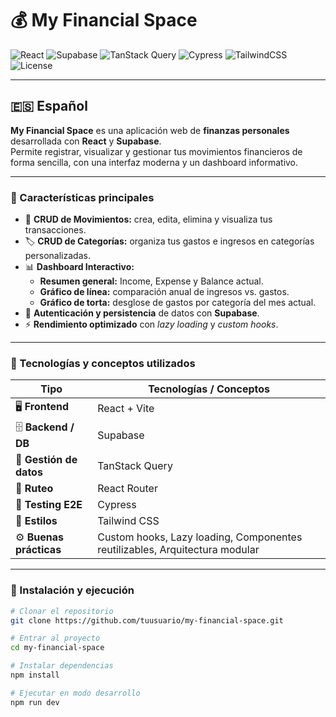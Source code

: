# 💰 My Financial Space

![React](https://img.shields.io/badge/React-18.0-blue?logo=react)
![Supabase](https://img.shields.io/badge/Supabase-Backend-brightgreen?logo=supabase)
![TanStack Query](https://img.shields.io/badge/TanStack_Query-Data_Fetching-orange)
![Cypress](https://img.shields.io/badge/Cypress-Testing-green?logo=cypress)
![TailwindCSS](https://img.shields.io/badge/TailwindCSS-Styling-06B6D4?logo=tailwindcss)
![License](https://img.shields.io/badge/license-MIT-lightgrey)

---

## 🇪🇸 Español

**My Financial Space** es una aplicación web de **finanzas personales** desarrollada con **React** y **Supabase**.  
Permite registrar, visualizar y gestionar tus movimientos financieros de forma sencilla, con una interfaz moderna y un dashboard informativo.

---

### 🚀 Características principales

- 📒 **CRUD de Movimientos:** crea, edita, elimina y visualiza tus transacciones.
- 🏷️ **CRUD de Categorías:** organiza tus gastos e ingresos en categorías personalizadas.
- 📊 **Dashboard Interactivo:**
  - **Resumen general:** Income, Expense y Balance actual.
  - **Gráfico de línea:** comparación anual de ingresos vs. gastos.
  - **Gráfico de torta:** desglose de gastos por categoría del mes actual.
- 💾 **Autenticación y persistencia** de datos con **Supabase**.
- ⚡ **Rendimiento optimizado** con _lazy loading_ y _custom hooks_.

---

### 🧠 Tecnologías y conceptos utilizados

| Tipo                    | Tecnologías / Conceptos                                                     |
| ----------------------- | --------------------------------------------------------------------------- |
| 🖥️ **Frontend**         | React + Vite                                                                |
| 🗄️ **Backend / DB**     | Supabase                                                                    |
| 🔄 **Gestión de datos** | TanStack Query                                                              |
| 🧭 **Ruteo**            | React Router                                                                |
| 🧪 **Testing E2E**      | Cypress                                                                     |
| 🎨 **Estilos**          | Tailwind CSS                                                                |
| ⚙️ **Buenas prácticas** | Custom hooks, Lazy loading, Componentes reutilizables, Arquitectura modular |

---

### 🧩 Instalación y ejecución

```bash
# Clonar el repositorio
git clone https://github.com/tuusuario/my-financial-space.git

# Entrar al proyecto
cd my-financial-space

# Instalar dependencias
npm install

# Ejecutar en modo desarrollo
npm run dev
```
